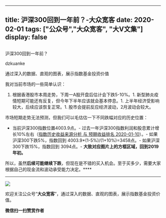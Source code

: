 
---
title:   沪深300回到一年前？-大众宽客
date: 2020-02-01
tags: ["公众号","大众宽客", "大V文集"]
display: false
---


## 



沪深300回到一年前？




dzkuanke




通过深入的数据、直观的图表，展示指数基金投资价值


我对当前市场的一些简单认识：
1. 根据香港股市本周走势，下周一A股开盘后估计会下跌5-10%。1. 新型肺炎疫情短期可能还有反复，但今年下半年应该就会基本停息。1. 上半年经济受影响较大，后续应该恢复正常。1. 股市会提前反应经济波动，2月波动会较大。


市场短期走势无法预测，但我们可以毛估估一下不同跌幅对应的历史位置：
- 当前沪深300指数位置4003.9点。- 过去一年沪深300指数利润和股息累计增长10%左右（[指数历史收益来源分析 与 预期收益排名 2020-01-10](http://mp.weixin.qq.com/s?__biz=MzAwMTc1MDcwNw==&amp;mid=2648275583&amp;idx=1&amp;sn=c2699787fc4ac41fb778cfb6b575c374&amp;chksm=82f939a3b58eb0b57aff5784d454a3c048b0bcc7339950fb834c1b49316e333e927a747943bd&amp;scene=21#wechat_redirect)）。- 如果沪深300下跌5%，指数回到 4003.9*(1-5%)/(1+10%)=3458点。- 如果沪深300下跌15%，指数回到 3094点。- **大致对应图片上的方框区域，回到2019年初。**


所以，虽然**后续可能继续下跌**，但现在是不错的买入机会。至于买多少，需要大家根据自己的现金流和波动承受能力决定。****

****

<img class="rich_pages js_insertlocalimg" data-ratio="0.9151103565365025" data-s="300,640" src="https://mmbiz.qpic.cn/mmbiz_png/PKw3FQPmhIgMuYDrNNlGFyNa2FfeyVP4lW70Uv71eZRXmjX4x9cs9QMPvdee5wY6NCSiaasGhtgD8jicUMPGdrpg/640?wx_fmt=png" data-type="png" data-w="1178" style=""/>





欢迎关注公众号“**大众宽客**”，通过深入的数据、直观的图表，展示指数基金投资价值。


**微信扫一扫赞赏作者**













